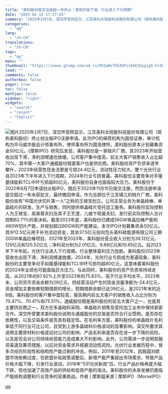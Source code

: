 ```yaml
---
title: "美科股份提交注册超一年终止！营收开始下滑，行业进入下行周期"
date: "2025-02-13 17:37:45"
summary: "2025年2月7日，深交所官网显示，江苏美科太阳能科技股份有限公司（简称美科股份）终止创业板IPO注..."
categories:
  - "qq"
lang:
  - "zh-CN"
translations:
  - "zh-CN"
tags:
  - "qq"
menu: ""
thumbnail: "https://inews.gtimg.com/om_ls/O52wHsThG3UFzi5kE3UspjgS-hl5BalZqSug0TfmVHBngAA_640360/0"
lead: ""
comments: false
authorbox: false
pager: true
toc: false
mathjax: false
sidebar: "right"
widgets:
  - "search"
  - "recent"
  - "taglist"
---
```


![图片](https://inews.gtimg.com/om_bt/OoJoMjTLv4qE-pAVuhSmsPZ111C5xxtS_KqSfWZSgYKrMAA/641)2025年2月7日，深交所官网显示，江苏美科太阳能科技股份有限公司（简称美科股份）终止创业板IPO注册申请。此次IPO的保荐机构为国信证券，审计机构为毕马威华振会计师事务所，律师事务所为国浩律所。美科股份原本计划募集资金50亿元。《摩斯IPO》研究后发现，美科股份是一家硅片厂商，其2023年开始营收出现下滑，净利润增速也放缓。公司客户集中度高，前五大客户销售收入占比超70%，其中第一大客户通威股份既是客户也是供应商。美科股份资产负债率逐年攀升，2023年经营性现金流更是亏损24.4亿元，流动性压力较大。整个光伏行业自2023年下半年进入下行周期，2024年行业亏损普遍，美科股份主要竞争对手隆基绿能和TCL中环亏损超80亿元，美科股份自身也面临较大压力。美科股份于2022年6月7日申请创业板IPO，随后于2023年11月10日提交注册，然而注册申请提交超过一年未获批文，最终撤回申请。作为总部位于江苏镇江的硅片厂商，美科股份由有“中国光伏切片第一人”之称的王禄宝创立。公司主营业务为单晶硅棒、单晶硅片的研发、生产与销售，同时提供单晶硅片受托加工服务。美科股份实际控制人为王禄宝、吴美蓉夫妇及其子王艺澄、儿媳卞晓晨夫妇，发行前实际控制人合计控制62.71%的表决权。截至2023年底，美科股份已建成56GW单晶拉棒产能和48GW切片产能，并规划超过80GW的产能建设。本次IPO计划募集资金50亿元，其中12.5亿元用于补充流动资金，其余37.5亿元投向包头美科硅能源有限公司三期20GW单晶拉棒项目。2021年至2023年，美科股份营业收入分别为36.12亿元、129亿元和125.52亿元；净利润分别为2.01亿元、9.88亿元和10.65亿元。自2023年下半年起，光伏行业进入下行周期，行业整体盈利压力加剧，美科股份2023年营收也出现下滑，净利润增速放缓。2024年，光伏行业亏损成为普遍现象，美科股份的主要竞争对手如隆基绿能和TCL中环亏损均超80亿元，这意味着美科股份的2024年业绩也可能面临巨大压力。与此同时，美科股份的资产负债率持续走高，从2021年的67.92%上升至2023年的75.83%，高于行业平均水平。2023年末，公司货币资金余额为29亿元，但经营活动产生的现金流量净额为-24.4亿元，资金增加主要依赖短期借款的增长，短期借款余额已达39亿元，是2021年末的近8倍。美科股份的客户集中度较高，报告期内前五大客户的销售收入占比分别为70.47%、70.41%和75.51%。通威股份既是美科股份的前五大客户之一，也是其主要供应商之一，双方在多晶硅料采购、单晶硅片销售及受托加工业务中保持紧密合作。深交所曾要求美科股份说明与通威股份的交易是否符合行业惯例，是否存在依赖性，以及交易条件是否具有稳定性。在毛利率方面，美科股份的单晶硅片毛利率低于同行业可比公司，且受到上游多晶硅料价格波动的显著影响。深交所要求其说明主要原材料价格波动对公司的影响、产品毛利率是否存在进一步下降的风险，以及是否会对公司持续经营能力造成重大不利影响。此外，公司需进一步说明其融资渠道及筹资措施，以应对资金需求并规避流动性风险。光伏行业发展历程中，曾多次经历阶段性和结构性产能过剩的冲击。例如，2011年至2012年，因我国对欧盟市场依赖过度，在欧盟补贴政策调整后，新增产能严重超出市场需求，导致产品价格大幅下降，引发行业波动。2018年“531光伏新政”后，行业产品价格再度大幅下跌，但也加速了高效产品的供给和低效产能的淘汰。美科股份的未来发展仍面临产能结构调整和行业竞争的双重挑战。作者 | 摩斯姐来源 | 摩斯IPO（MorseIPO）

[qq](https://new.qq.com/rain/a/20250213A06PFX00)
